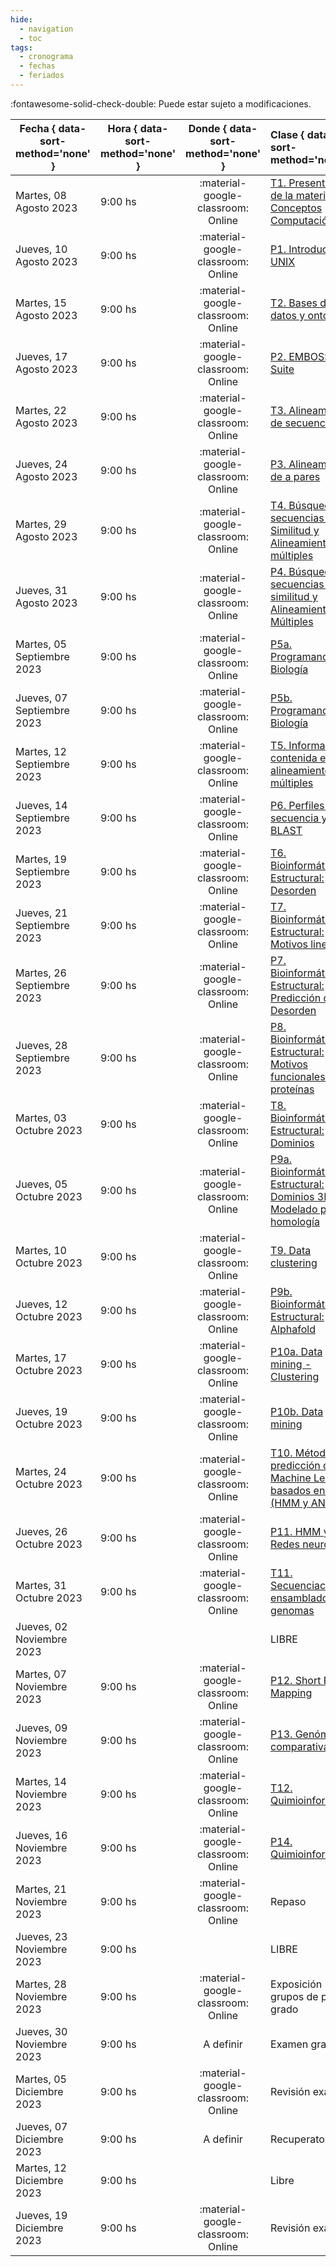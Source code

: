 ```yaml
---
hide: 
  - navigation
  - toc
tags:
  - cronograma
  - fechas
  - feriados
---
```


:fontawesome-solid-check-double: Puede estar sujeto a modificaciones.

| Fecha  { data-sort-method='none' }     | Hora  { data-sort-method='none' }   | Donde  { data-sort-method='none' }                                 | Clase  { data-sort-method='none' }      | Tipo  { data-sort-method='none' }                              | Docente { data-sort-method='none' } | 
| ----------- | -------- | :-------------------------------------: | :----------- | :---------------------------------- | :------ |
| Martes, 08 Agosto 2023 | 9:00 hs |	:material-google-classroom: Online | [T1. Presentación de la materia, Conceptos Computación](/introduccion_bioinformatica/teoricas/1-Teorica-Uno/) | :fontawesome-solid-brain: Teórica |	F. Agüero |
| Jueves, 10 Agosto 2023 | 9:00 hs |	:material-google-classroom: Online | [P1. Introducción a UNIX](/introduccion_bioinformatica/practicos/TP01_Linux/)| :fontawesome-solid-hammer: Práctica |	M. Didier Garnham |
| Martes, 15 Agosto 2023 | 9:00 hs |	:material-google-classroom: Online | [T2. Bases de datos y ontologías](/introduccion_bioinformatica/teoricas/2-Teorica-Dos/) | :fontawesome-solid-brain: Teórica |	F. Agüero |
| Jueves, 17 Agosto 2023 | 9:00 hs |	:material-google-classroom: Online | [P2. EMBOSS Suite](/introduccion_bioinformatica/practicos/TP02_EMBOSS/) | :fontawesome-solid-hammer: Práctica |	M. Didier Garnham |
| Martes, 22 Agosto 2023 | 9:00 hs |	:material-google-classroom: Online | [T3. Alineamientos de secuencias](/introduccion_bioinformatica/teoricas/3-Teorica-Tres/) | :fontawesome-solid-brain: Teórica |	F. Agüero |
| Jueves, 24 Agosto 2023 | 9:00 hs |	:material-google-classroom: Online | [P3. Alineamientos de a pares](/introduccion_bioinformatica/practicos/TP03_Alineamientos/) | :fontawesome-solid-hammer: Práctica |	M. Didier Garnham |
| Martes, 29 Agosto 2023 | 9:00 hs |	:material-google-classroom: Online | [T4. Búsqueda de secuencias por Similitud y Alineamientos múltiples](/introduccion_bioinformatica/teoricas/4-Teorica-Cuatro/) | :fontawesome-solid-brain: Teórica |	F. Agüero |
| Jueves, 31 Agosto 2023 | 9:00 hs |	:material-google-classroom: Online | [P4. Búsqueda de secuencias por similitud y Alineamientos Múltiples](/introduccion_bioinformatica/practicos/TP04_Busqueda_por_similitud) | :fontawesome-solid-hammer: Práctica |	M. Didier Garnham |
| Martes, 05 Septiembre 2023 | 9:00 hs |	:material-google-classroom: Online | [P5a. Programando en Biología](/introduccion_bioinformatica/practicos/TP05a_R) | :fontawesome-solid-hammer: Práctica |	G. Romer |
| Jueves, 07 Septiembre 2023 | 9:00 hs |	:material-google-classroom: Online | [P5b. Programando en Biología](/introduccion_bioinformatica/practicos/TP05b_R) | :fontawesome-solid-hammer: Práctica |	G. Romer |
| Martes, 12 Septiembre 2023 | 9:00 hs |	:material-google-classroom: Online | [T5. Información contenida en alineamientos múltiples](/introduccion_bioinformatica/teoricas/5-Teorica-Cinco/) | :fontawesome-solid-brain: Teórica |	M. Nielsen |
| Jueves, 14 Septiembre 2023 | 9:00 hs |	:material-google-classroom: Online | [P6. Perfiles de secuencia y PSI-BLAST](/introduccion_bioinformatica/practicos/TP06_PSI-BLAST) | :fontawesome-solid-hammer: Práctica |	H. García A |
| Martes, 19 Septiembre 2023 | 9:00 hs |	:material-google-classroom: Online | [T6. Bioinformática Estructural: Desorden](/introduccion_bioinformatica/teoricas/6-Teorica-Seis/) | :fontawesome-solid-brain: Teórica |	L. Chemes |
| Jueves, 21 Septiembre 2023 | 9:00 hs |	:material-google-classroom: Online | [T7. Bioinformática Estructural: Motivos lineales](/introduccion_bioinformatica/teoricas/7-Teorica-Siete/) | :fontawesome-solid-brain: Teórica |	L. Chemes |
| Martes, 26 Septiembre 2023 | 9:00 hs |	:material-google-classroom: Online | [P7. Bioinformática Estructural: Predicción de Desorden](/introduccion_bioinformatica/practicos/TP07_Desorden) | :fontawesome-solid-hammer: Práctica |	J. Glavina |
| Jueves, 28 Septiembre 2023 | 9:00 hs |	:material-google-classroom: Online | [P8. Bioinformática Estructural: Motivos funcionales en proteínas](/introduccion_bioinformatica/practicos/TP08_Motivos) | :fontawesome-solid-hammer: Práctica |	J. Glavina |
| Martes, 03 Octubre 2023 | 9:00 hs |	:material-google-classroom: Online | [T8. Bioinformática Estructural: Dominios](/introduccion_bioinformatica/teoricas/8-Teorica-Ocho/) | :fontawesome-solid-brain: Teórica |	L. Chemes |
| Jueves, 05 Octubre 2023 | 9:00 hs |	:material-google-classroom: Online | [P9a. Bioinformática Estructural: Dominios 3D y Modelado por homología](/introduccion_bioinformatica/practicos/TP09a_Modelado_Por_Homologia) | :fontawesome-solid-hammer: Práctica |	J. Glavina |
| Martes, 10 Octubre 2023 | 9:00 hs |	:material-google-classroom: Online | [T9. Data clustering](/introduccion_bioinformatica/teoricas/9-Teorica-Nueve/) | :fontawesome-solid-brain: Teórica |	F. Agüero |
| Jueves, 12 Octubre 2023 | 9:00 hs |	:material-google-classroom: Online | [P9b. Bioinformática Estructural: Alphafold](/introduccion_bioinformatica/practicos/TP09b_AlphaFold) | :fontawesome-solid-hammer: Práctica |	J. Glavina |
| Martes, 17 Octubre 2023 | 9:00 hs |	:material-google-classroom: Online | [P10a. Data mining - Clustering](/introduccion_bioinformatica/practicos/TP10a_Clustering) | :fontawesome-solid-hammer: Práctica |	G. Romer |
| Jueves, 19 Octubre 2023 | 9:00 hs |	:material-google-classroom: Online | [P10b. Data mining](/introduccion_bioinformatica/practicos/TP10b_Data_Mining) | :fontawesome-solid-hammer: Práctica |	G. Romer |
| Martes, 24 Octubre 2023 | 9:00 hs |	:material-google-classroom: Online | [T10. Métodos de predicción de Machine Learning basados en datos (HMM y ANN)](/introduccion_bioinformatica/teoricas/10-Teorica-Diez/) | :fontawesome-solid-brain: Teórica |	M. Nielsen |
| Jueves, 26 Octubre 2023 | 9:00 hs |	:material-google-classroom: Online | [P11. HMM y Redes neuronales](/introduccion_bioinformatica/practicos/TP11_HMM_ANN) | :fontawesome-solid-hammer: Práctica |	H. García A. |
| Martes, 31 Octubre 2023 | 9:00 hs |	:material-google-classroom: Online | [T11. Secuenciación y ensamblado de genomas](/introduccion_bioinformatica/teoricas/11-Teorica-Once/) | :fontawesome-solid-brain: Teórica |	F. Agüero |
| Jueves, 02 Noviembre 2023 | |	| LIBRE | |	|
| Martes, 07 Noviembre 2023 | 9:00 hs |	:material-google-classroom: Online | [P12. Short Read Mapping](/introduccion_bioinformatica/practicos/TP12_Short-Read-Mapping/) | :fontawesome-solid-hammer: Práctica |	G. Romer |
| Jueves, 09 Noviembre 2023 | 9:00 hs |	:material-google-classroom: Online | [P13. Genómica comparativa](/introduccion_bioinformatica/practicos/TP13_Genomica_Comparativa/) | :fontawesome-solid-hammer: Práctica |	G. Romer |
| Martes, 14 Noviembre 2023 | 9:00 hs |	:material-google-classroom: Online | [T12. Quimioinformática](/introduccion_bioinformatica/teoricas/12-Teorica-Doce/)  | :fontawesome-solid-brain: Teórica |	F. Agüero |
| Jueves, 16 Noviembre 2023 | 9:00 hs |	:material-google-classroom: Online | [P14. Quimioinformática](/introduccion_bioinformatica/practicos/TP14_Quimioinformatica/) | :fontawesome-solid-hammer: Práctica |	M. Didier Garnham |
| Martes, 21 Noviembre 2023 | 9:00 hs |	:material-google-classroom: Online | Repaso | :fontawesome-solid-brain: Teórica |	F. Agüero<br>L. Chemes<br> M. Nielsen |
| Jueves, 23 Noviembre 2023 | 9:00 hs |	| LIBRE | |	|
| Martes, 28 Noviembre 2023 | 9:00 hs |	:material-google-classroom: Online | Exposición grupos de post-grado | | F. Agüero<br>L. Chemes<br> M. Nielsen |
| Jueves, 30 Noviembre 2023 | 9:00 hs |	A definir | Examen grado | |	F. Agüero<br>L. Chemes<br> M. Nielsen |
| Martes, 05 Diciembre 2023 | 9:00 hs |	:material-google-classroom: Online | Revisión examen | | F. Agüero<br>L. Chemes<br> M. Nielsen |
| Jueves, 07 Diciembre 2023 | 9:00 hs |	A definir | Recuperatorio | | F. Agüero<br>L. Chemes<br> M. Nielsen |
| Martes, 12 Diciembre 2023 | 9:00 hs |	| Libre | |	|
| Jueves, 19 Diciembre 2023 | 9:00 hs |	:material-google-classroom: Online | Revisión examen | |	F. Agüero<br>L. Chemes<br> M. Nielsen |

<!--
| Fecha  { data-sort-method='none' }     | Hora  { data-sort-method='none' }   | Donde  { data-sort-method='none' }                                 | Clase  { data-sort-method='none' }      | Tipo  { data-sort-method='none' }                              | Docente { data-sort-method='none' } | 
|:-------:|:-------------:|:---------:|:------------:|:----------:|:--------------|
|05/08/2021 |  9 - 13hs| :material-google-classroom: Zoom | Teórica 1 | [T1. Presentación de la materia](/introduccion-bioinformatica/teoricas/teorica1/) | F. Agüero |
|           | 14 - 18hs|  :material-google-classroom: Zoom | Práctico 1| [TP N°1. Introducción a UNIX](/introduccion-bioinformatica/TPs/Unix/)	| L. Bracco |
|12/08/2021 |  9 - 13hs|  :material-google-classroom: Zoom | Teórica |	[T2. Bases de datos. Ontologías.](/introduccion-bioinformatica/teoricas/teorica2/)	| F. Agüero |
|           | 14 - 18hs|  :material-google-classroom: Zoom | Práctico| [TP N°2. EMBOSS Suite](/introduccion-bioinformatica/TPs/EMBOSS/) | L. Bracco |
|19/08/2021 |  9 - 13hs|  :material-google-classroom: Zoom | Teórica |	[T3. Alineamientos de a pares y Búsqueda de secuencias por Similitud](/introduccion-bioinformatica/teoricas/teorica3/) |	F. Agüero |
|           | 14 - 18hs|  :material-google-classroom: Zoom | Teórica |	[T4. Alineamientos múltiples](/introduccion-bioinformatica/teoricas/teorica4/)	| F. Agüero |
|26/08/2021 |  9 - 13hs|  :material-google-classroom: Zoom | Práctico |	[TP N°3. Alineamientos de secuencias de a pares](/introduccion-bioinformatica/TPs/alineamiento_pares/) | H. García A. |
|           | 14 - 18hs|  :material-google-classroom: Zoom | Práctico |	[TP N°4. Búsqueda de secuencias por similitud y Alineamientos Múltiples](/introduccion-bioinformatica/TPs/busqueda_secuencias/) | H. García A. |
|02/09/2021 |  9 - 13hs|  :material-google-classroom: Zoom | Teórica |	[T5. Información contenida en alineamientos múltiples](/introduccion-bioinformatica/teoricas/teorica5/) |	M. Nielsen |
|           | 14 - 18hs|  :material-google-classroom: Zoom | Práctico |	[TP N°5. Perfiles de secuencia y PSI-BLAST](/introduccion-bioinformatica/TPs/PSI-BLAST/) |	H. García A |
|09/09/2021 |  9 - 13hs|  :material-google-classroom: Zoom | Teórica | [T6. Reconstrucción de filogenias](/introduccion-bioinformatica/teoricas/teorica6/)	| F. Agüero |
|           | 14 - 18hs|  :material-google-classroom: Zoom | Práctico |	[TP N°6. Filogenias, árboles filogenéticos y filogenómica](/introduccion-bioinformatica/TPs/Filogenia/) |	J. Glavina |
|16/09/2021 |  9 - 13hs|  :material-google-classroom: Zoom | Teórica |	[T7. Métodos de predicción de Machine Learning basados en datos (HMM y ANN)](/introduccion-bioinformatica/teoricas/teorica7/)	 | M. Nielsen |
|           | 14 - 18hs|  :material-google-classroom: Zoom | Práctico |	[TP N°7. HMM y Redes neuronales](/introduccion-bioinformatica/TPs/HMM-ANN/)	| H. García A. | 
|23/09/2021 |  9 - 13hs|  :material-google-classroom: Zoom | Práctico |	[TP N°8. Programando en Biología](/introduccion-bioinformatica/TPs/IntroR/)	| L. Bracco |
|           | 14 - 18hs|  :material-google-classroom: Zoom | Práctico |	[TP N°8. Programando en Biología](/introduccion-bioinformatica/TPs/IntroR/)	| L. Bracco |
|30/09/2021 |  9 - 13hs|  :material-google-classroom: Zoom | Teórica |	[T8. Bioinformática Estructural: Desorden](/introduccion-bioinformatica/teoricas/teorica8/) |	L. Chemes |
|           | 14 - 18hs|  :material-google-classroom: Zoom | Práctico |	[TP N°9. Predicción de Desorden](/introduccion-bioinformatica/TPs/Regiones-flexibles/)	| J. Glavina |
|07/10/2021 |  9 - 13hs |  :material-google-classroom: Zoom | Teórica |	[T9. Bioinformática Estructural:  Motivos lineales](/introduccion-bioinformatica/teoricas/teorica9/) |	L. Chemes |
|           | 14 - 18hs|  :material-google-classroom: Zoom | Práctico |	[TP N°10. Motivos Lineales en proteínas](/introduccion-bioinformatica/TPs/Motivos_Lineales/) |	J. Glavina |
|14/10/2021 |  9 - 13hs|  :material-google-classroom: Zoom | Teórica |	[T10. Bioinformática Estructural: Dominios](/introduccion-bioinformatica/teoricas/teorica10/) |	L. Chemes |
|           | 14 - 18hs|  :material-google-classroom: Zoom | Práctico | [TP N°11. Dominios Proteicos](/introduccion-bioinformatica/TPs/Modelado_Por_Homologia) |	J. Glavina |
|21/10/2021 |  9 - 13hs|  :material-google-classroom: Zoom | Teórica |	[T11. Data clustering](/introduccion-bioinformatica/teoricas/teorica11/)	| F. Agüero |
|           | 14 - 18hs|  :material-google-classroom: Zoom | Práctico |	[TP N°12. Data Mining](/introduccion-bioinformatica/TPs/DataMining/)	| L. Bracco |
|28/10/2021 |  9 - 13hs|  :material-google-classroom: Zoom | Teórica | [T12. Secuenciación y ensamblado de genomas](/introduccion-bioinformatica/teoricas/teorica12/) |	F. Agüero |
|           | 14 - 18hs|  :material-google-classroom: Zoom | Práctico |	[TP N°12. Data mining](/introduccion-bioinformatica/TPs/DataMining/)    | L. Bracco |
|04/11/2021 |  9 - 13hs|          | LIBRE                            |           |
|           | 14 - 18hs|  :material-google-classroom: Zoom | Práctico |	[TP N°13. Mapeo de secuencias](/introduccion-bioinformatica/TPs/Short-Read-Mapping/) |	I. Carri |
|11/11/2021 |  9 - 13hs|          |	REPASO	                         |F. Agüero, L. Chemes , M. Nielsen |
|           | 14 - 18hs|  :material-google-classroom: Zoom | Práctico |	[TP N°14. Genómica comparativa](/introduccion-bioinformatica/TPs/Genomica-Comparativa/) |	I. Carri |
|18/11/2021 |  9 - 13hs|         | | LIBRE ||	
|       	| 14 - 18hs|         | |	EXAMEN	                         |F. Agüero, L. Chemes , M. Nielsen |
|25/11/2021 |  9 - 13hs|        |  | LIBRE                            |           |
|           | 14 - 18hs|         | |	REVISION EXAMEN                  |F. Agüero, L. Chemes , M. Nielsen |
|02/12/2021 |  9 - 13hs|         | | LIBRE                            |           |
|           | 14 - 18hs|         | |	EXAMEN RECUPERATORIO             |F. Agüero, L. Chemes , M. Nielsen |
|09/12/2021 |  9 - 13hs|         | | LIBRE                            |           |
|           | 14 - 18hs|         | |	REVISION EXAMEN                  |F. Agüero , L. Chemes , M. Nielsen |

-->